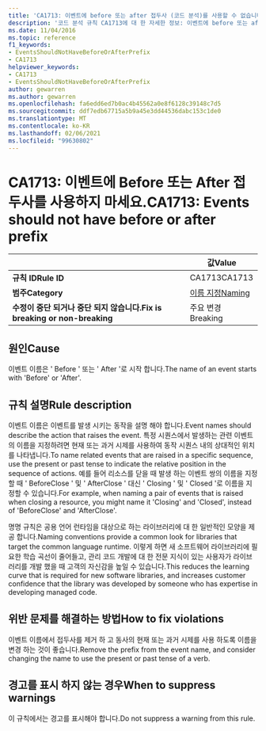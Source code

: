 ```yaml
---
title: 'CA1713: 이벤트에 before 또는 after 접두사 (코드 분석)를 사용할 수 없습니다.'
description: '코드 분석 규칙 CA1713에 대 한 자세한 정보: 이벤트에 before 또는 after 접두사를 사용할 수 없습니다.'
ms.date: 11/04/2016
ms.topic: reference
f1_keywords:
- EventsShouldNotHaveBeforeOrAfterPrefix
- CA1713
helpviewer_keywords:
- CA1713
- EventsShouldNotHaveBeforeOrAfterPrefix
author: gewarren
ms.author: gewarren
ms.openlocfilehash: fa6edd6ed7b0ac4b45562a0e8f6128c39148c7d5
ms.sourcegitcommit: ddf7edb67715a5b9a45e3dd44536dabc153c1de0
ms.translationtype: MT
ms.contentlocale: ko-KR
ms.lasthandoff: 02/06/2021
ms.locfileid: "99630802"
---
```

# <a name="ca1713-events-should-not-have-before-or-after-prefix"></a><span data-ttu-id="0dcaf-103">CA1713: 이벤트에 Before 또는 After 접두사를 사용하지 마세요.</span><span class="sxs-lookup"><span data-stu-id="0dcaf-103">CA1713: Events should not have before or after prefix</span></span>

| | <span data-ttu-id="0dcaf-104">값</span><span class="sxs-lookup"><span data-stu-id="0dcaf-104">Value</span></span> |
|-|-|
| <span data-ttu-id="0dcaf-105">**규칙 ID**</span><span class="sxs-lookup"><span data-stu-id="0dcaf-105">**Rule ID**</span></span> |<span data-ttu-id="0dcaf-106">CA1713</span><span class="sxs-lookup"><span data-stu-id="0dcaf-106">CA1713</span></span>|
| <span data-ttu-id="0dcaf-107">**범주**</span><span class="sxs-lookup"><span data-stu-id="0dcaf-107">**Category**</span></span> |[<span data-ttu-id="0dcaf-108">이름 지정</span><span class="sxs-lookup"><span data-stu-id="0dcaf-108">Naming</span></span>](naming-warnings.md)|
| <span data-ttu-id="0dcaf-109">**수정이 중단 되거나 중단 되지 않습니다.**</span><span class="sxs-lookup"><span data-stu-id="0dcaf-109">**Fix is breaking or non-breaking**</span></span> |<span data-ttu-id="0dcaf-110">주요 변경</span><span class="sxs-lookup"><span data-stu-id="0dcaf-110">Breaking</span></span>|

## <a name="cause"></a><span data-ttu-id="0dcaf-111">원인</span><span class="sxs-lookup"><span data-stu-id="0dcaf-111">Cause</span></span>

<span data-ttu-id="0dcaf-112">이벤트 이름은 ' Before ' 또는 ' After '로 시작 합니다.</span><span class="sxs-lookup"><span data-stu-id="0dcaf-112">The name of an event starts with 'Before' or 'After'.</span></span>

## <a name="rule-description"></a><span data-ttu-id="0dcaf-113">규칙 설명</span><span class="sxs-lookup"><span data-stu-id="0dcaf-113">Rule description</span></span>

<span data-ttu-id="0dcaf-114">이벤트 이름은 이벤트를 발생 시키는 동작을 설명 해야 합니다.</span><span class="sxs-lookup"><span data-stu-id="0dcaf-114">Event names should describe the action that raises the event.</span></span> <span data-ttu-id="0dcaf-115">특정 시퀀스에서 발생하는 관련 이벤트의 이름을 지정하려면 현재 또는 과거 시제를 사용하여 동작 시퀀스 내의 상대적인 위치를 나타냅니다.</span><span class="sxs-lookup"><span data-stu-id="0dcaf-115">To name related events that are raised in a specific sequence, use the present or past tense to indicate the relative position in the sequence of actions.</span></span> <span data-ttu-id="0dcaf-116">예를 들어 리소스를 닫을 때 발생 하는 이벤트 쌍의 이름을 지정할 때 ' BeforeClose ' 및 ' AfterClose ' 대신 ' Closing ' 및 ' Closed '로 이름을 지정할 수 있습니다.</span><span class="sxs-lookup"><span data-stu-id="0dcaf-116">For example, when naming a pair of events that is raised when closing a resource, you might name it 'Closing' and 'Closed', instead of 'BeforeClose' and 'AfterClose'.</span></span>

<span data-ttu-id="0dcaf-117">명명 규칙은 공용 언어 런타임을 대상으로 하는 라이브러리에 대 한 일반적인 모양을 제공 합니다.</span><span class="sxs-lookup"><span data-stu-id="0dcaf-117">Naming conventions provide a common look for libraries that target the common language runtime.</span></span> <span data-ttu-id="0dcaf-118">이렇게 하면 새 소프트웨어 라이브러리에 필요한 학습 곡선이 줄어들고, 관리 코드 개발에 대 한 전문 지식이 있는 사용자가 라이브러리를 개발 했을 때 고객의 자신감을 높일 수 있습니다.</span><span class="sxs-lookup"><span data-stu-id="0dcaf-118">This reduces the learning curve that is required for new software libraries, and increases customer confidence that the library was developed by someone who has expertise in developing managed code.</span></span>

## <a name="how-to-fix-violations"></a><span data-ttu-id="0dcaf-119">위반 문제를 해결하는 방법</span><span class="sxs-lookup"><span data-stu-id="0dcaf-119">How to fix violations</span></span>

<span data-ttu-id="0dcaf-120">이벤트 이름에서 접두사를 제거 하 고 동사의 현재 또는 과거 시제를 사용 하도록 이름을 변경 하는 것이 좋습니다.</span><span class="sxs-lookup"><span data-stu-id="0dcaf-120">Remove the prefix from the event name, and consider changing the name to use the present or past tense of a verb.</span></span>

## <a name="when-to-suppress-warnings"></a><span data-ttu-id="0dcaf-121">경고를 표시 하지 않는 경우</span><span class="sxs-lookup"><span data-stu-id="0dcaf-121">When to suppress warnings</span></span>

<span data-ttu-id="0dcaf-122">이 규칙에서는 경고를 표시해야 합니다.</span><span class="sxs-lookup"><span data-stu-id="0dcaf-122">Do not suppress a warning from this rule.</span></span>
